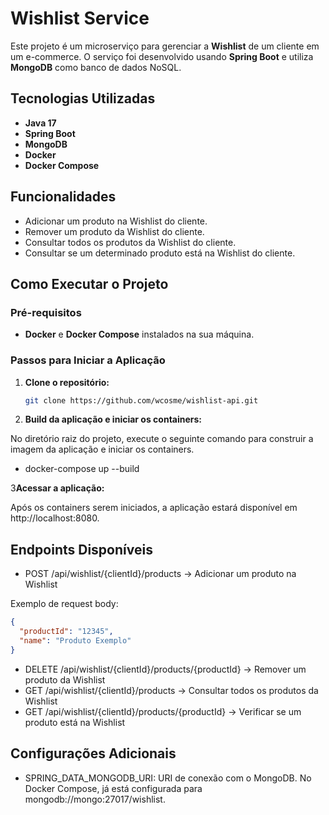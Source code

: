 # Wishlist Service

Este projeto é um microserviço para gerenciar a **Wishlist** de um cliente em um e-commerce. O serviço foi desenvolvido usando **Spring Boot** e utiliza **MongoDB** como banco de dados NoSQL.

## Tecnologias Utilizadas

- **Java 17**
- **Spring Boot**
- **MongoDB**
- **Docker**
- **Docker Compose**

## Funcionalidades

- Adicionar um produto na Wishlist do cliente.
- Remover um produto da Wishlist do cliente.
- Consultar todos os produtos da Wishlist do cliente.
- Consultar se um determinado produto está na Wishlist do cliente.

## Como Executar o Projeto

### Pré-requisitos

- **Docker** e **Docker Compose** instalados na sua máquina.

### Passos para Iniciar a Aplicação

1. **Clone o repositório:**

   ```bash
   git clone https://github.com/wcosme/wishlist-api.git

2. **Build da aplicação e iniciar os containers:**

No diretório raiz do projeto, execute o seguinte comando para construir a imagem da aplicação e iniciar os containers.

- docker-compose up --build

3**Acessar a aplicação:**

Após os containers serem iniciados, a aplicação estará disponível em http://localhost:8080.

## Endpoints Disponíveis

- POST /api/wishlist/{clientId}/products -> Adicionar um produto na Wishlist

Exemplo de request body:

```json
{
  "productId": "12345",
  "name": "Produto Exemplo"
}
```

- DELETE /api/wishlist/{clientId}/products/{productId} -> Remover um produto da Wishlist
- GET /api/wishlist/{clientId}/products -> Consultar todos os produtos da Wishlist
- GET /api/wishlist/{clientId}/products/{productId} -> Verificar se um produto está na Wishlist

## Configurações Adicionais

- SPRING_DATA_MONGODB_URI: URI de conexão com o MongoDB. No Docker Compose, já está configurada para mongodb://mongo:27017/wishlist.